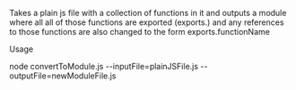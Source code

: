 Takes a plain js file with a collection of functions in it and outputs a module where all all of those
functions are exported (exports.) and any references to those functions are also changed to the form
exports.functionName

Usage

node convertToModule.js --inputFile=plainJSFile.js --outputFile=newModuleFile.js
